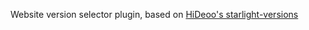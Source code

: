 Website version selector plugin, based on [HiDeoo's starlight-versions](https://github.com/HiDeoo/starlight-versions/tree/main)
